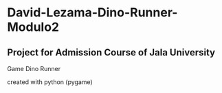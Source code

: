 # David-Lezama-Dino-Runner-Modulo2

## Project for Admission Course of Jala University

Game Dino Runner

created with python (pygame)
